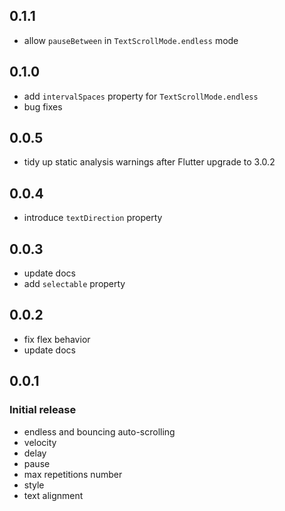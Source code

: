 ## 0.1.1
* allow `pauseBetween` in `TextScrollMode.endless` mode

## 0.1.0
* add `intervalSpaces` property for `TextScrollMode.endless`
* bug fixes

## 0.0.5
* tidy up static analysis warnings after Flutter upgrade to 3.0.2

## 0.0.4
* introduce `textDirection` property

## 0.0.3
* update docs
* add `selectable` property

## 0.0.2
* fix flex behavior
* update docs

## 0.0.1

### Initial release
* endless and bouncing auto-scrolling
* velocity
* delay
* pause
* max repetitions number
* style
* text alignment